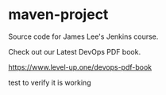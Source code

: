 # maven-project
Source code for James Lee's Jenkins course.

Check out our Latest DevOps PDF book.

https://www.level-up.one/devops-pdf-book

test to verify it is working
